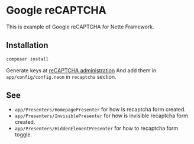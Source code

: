 # Google reCAPTCHA

This is example of Google reCAPTCHA for Nette Framework.

## Installation

```bash
composer install
```

Generate keys at [reCAPTCHA administration](https://www.google.com/recaptcha/admin#list)
And add them in `app/config/config.neon` in `recaptcha` section.

## See

- `app/Presenters/HomepagePresenter` for how is recaptcha form created.
- `app/Presenters/InvisiblePresenter` for how is invisible recaptcha form created.
- `app/Presenters/HiddenElementPresenter` for how to recaptcha form toggle.
